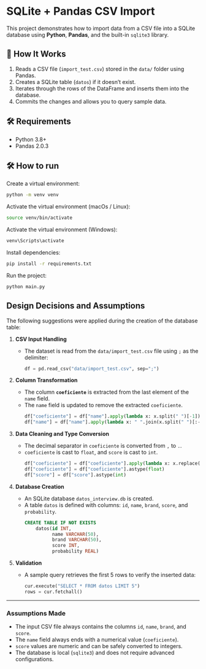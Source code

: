 # SQLite + Pandas CSV Import

This project demonstrates how to import data from a CSV file into a SQLite database using **Python**, **Pandas**, and the built-in `sqlite3` library.  

## 🚀 How It Works
1. Reads a CSV file (`import_test.csv`) stored in the `data/` folder using Pandas.  
2. Creates a SQLite table (`datos`) if it doesn’t exist.  
3. Iterates through the rows of the DataFrame and inserts them into the database.  
4. Commits the changes and allows you to query sample data.

## 🛠 Requirements
- Python 3.8+
- Pandas 2.0.3

## 🛠 How to run

Create a virtual environment:
```bash
python -m venv venv
```

Activate the virtual environment (macOs / Linux):
```bash
source venv/bin/activate
```

Activate the virtual environment (Windows):
```bash
venv\Scripts\activate
```

Install dependencies:
```bash
pip install -r requirements.txt
```

Run the project:
```bash
python main.py
```

## Design Decisions and Assumptions

The following suggestions were applied during the creation of the database table:

1. **CSV Input Handling**  
   - The dataset is read from the `data/import_test.csv` file using `;` as the delimiter:
     ```python
     df = pd.read_csv("data/import_test.csv", sep=";")
     ```

2. **Column Transformation**  
   - The column **`coeficiente`** is extracted from the last element of the `name` field.  
   - The `name` field is updated to remove the extracted `coeficiente`.  
     ```python
     df["coeficiente"] = df["name"].apply(lambda x: x.split(" ")[-1])
     df["name"] = df["name"].apply(lambda x: " ".join(x.split(" ")[:-1]))
     ```

3. **Data Cleaning and Type Conversion**  
   - The decimal separator in `coeficiente` is converted from `,` to `.`.  
   - `coeficiente` is cast to `float`, and `score` is cast to `int`.  
     ```python
     df["coeficiente"] = df["coeficiente"].apply(lambda x: x.replace(",", "."))
     df["coeficiente"] = df["coeficiente"].astype(float)
     df["score"] = df["score"].astype(int)
     ```

4. **Database Creation**  
   - An SQLite database `datos_interview.db` is created.  
   - A table `datos` is defined with columns: `id`, `name`, `brand`, `score`, and `probability`.  
     ```sql
     CREATE TABLE IF NOT EXISTS 
         datos(id INT,
               name VARCHAR(50),
               brand VARCHAR(50),
               score INT,
               probability REAL)
     ```
5. **Validation**  
   - A sample query retrieves the first 5 rows to verify the inserted data:  
     ```python
     cur.execute("SELECT * FROM datos LIMIT 5")
     rows = cur.fetchall()
     ```

---

### Assumptions Made
- The input CSV file always contains the columns `id`, `name`, `brand`, and `score`.  
- The `name` field always ends with a numerical value (`coeficiente`).  
- `score` values are numeric and can be safely converted to integers.  
- The database is local (`sqlite3`) and does not require advanced configurations.  
